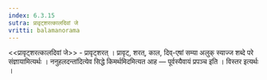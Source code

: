 ```yaml
---
index: 6.3.15
sutra: प्रावृट्शरत्कालदिवां जे
vritti: balamanorama
---
```


<<प्रावृट्शरत्कालदिवां जे>> - प्रावृट्शरत् । प्रावृट्, शरत्, काल, दिव्-एषां सम्या अलुक् स्याज्ज शब्दे परे संज्ञायामित्यर्थः । ननुहलदन्ता॑दित्येव सिद्धे किमर्थमिदमित्यत आह — पूर्वस्यैवायं प्रपञ्च इति । विस्तर इत्यर्थः । 